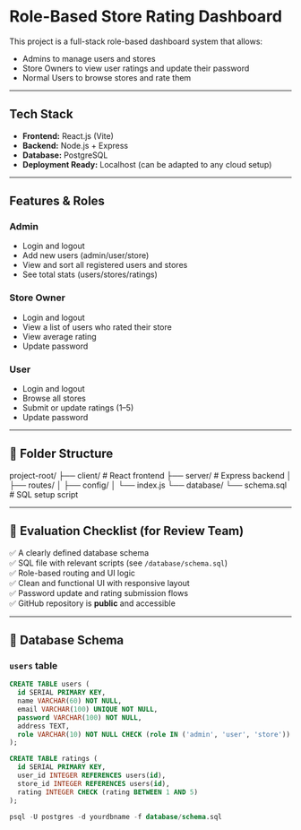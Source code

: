 # Role-Based Store Rating Dashboard

This project is a full-stack role-based dashboard system that allows:
- Admins to manage users and stores
- Store Owners to view user ratings and update their password
- Normal Users to browse stores and rate them

---

## Tech Stack

- **Frontend:** React.js (Vite)
- **Backend:** Node.js + Express
- **Database:** PostgreSQL
- **Deployment Ready:** Localhost (can be adapted to any cloud setup)

---

## Features & Roles

###  Admin
- Login and logout
- Add new users (admin/user/store)
- View and sort all registered users and stores
- See total stats (users/stores/ratings)

###  Store Owner
- Login and logout
- View a list of users who rated their store
- View average rating
- Update password

###  User
- Login and logout
- Browse all stores
- Submit or update ratings (1–5)
- Update password

---

## 📂 Folder Structure

project-root/
├── client/ # React frontend
├── server/ # Express backend
│ ├── routes/
│ ├── config/
│ └── index.js
└── database/
└── schema.sql # SQL setup script


---

## 🧪 Evaluation Checklist (for Review Team)

✅ A clearly defined database schema  
✅ SQL file with relevant scripts (see `/database/schema.sql`)  
✅ Role-based routing and UI logic  
✅ Clean and functional UI with responsive layout  
✅ Password update and rating submission flows  
✅ GitHub repository is **public** and accessible  

---

## 🧬 Database Schema

### `users` table
```sql
CREATE TABLE users (
  id SERIAL PRIMARY KEY,
  name VARCHAR(60) NOT NULL,
  email VARCHAR(100) UNIQUE NOT NULL,
  password VARCHAR(100) NOT NULL,
  address TEXT,
  role VARCHAR(10) NOT NULL CHECK (role IN ('admin', 'user', 'store'))
);

CREATE TABLE ratings (
  id SERIAL PRIMARY KEY,
  user_id INTEGER REFERENCES users(id),
  store_id INTEGER REFERENCES users(id),
  rating INTEGER CHECK (rating BETWEEN 1 AND 5)
);

psql -U postgres -d yourdbname -f database/schema.sql


